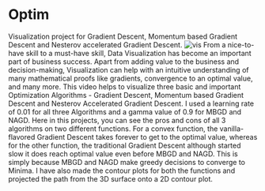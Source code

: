 # Optim
Visualization project for Gradient Descent, Momentum based Gradient Descent and Nesterov accelerated Gradient Descent.
![vis](https://user-images.githubusercontent.com/71862018/99155190-b2f67680-2683-11eb-8925-ae2e91c6cba2.gif)
From a nice-to-have skill to a must-have skill, Data Visualization has become an important part of business success.
Apart from adding value to the business and decision-making, Visualization can help with an intuitive understanding of many mathematical proofs like  gradients,
convergence to an optimal value, and many more. This video helps to visualize three basic and important Optimization Algorithms - 
Gradient Descent, Momentum based Gradient Descent and Nesterov Accelerated Gradient Descent.
I used a learning rate of 0.01 for all three Algorithms and a gamma value of 0.9 for MBGD and NAGD.
Here in this projects, you can see the pros and cons of all 3 algorithms on two different functions.
For a convex function, the vanilla-flavored Gradient Descent takes forever to get to the optimal value, whereas for the other function,
the traditional Gradient Descent although started slow it does reach optimal value even before MBGD and NAGD.
This is simply because MBGD and NAGD make greedy decisions to converge to Minima.
I have also made the contour plots for both the functions and projected the path from the 3D surface onto a 2D contour plot.
